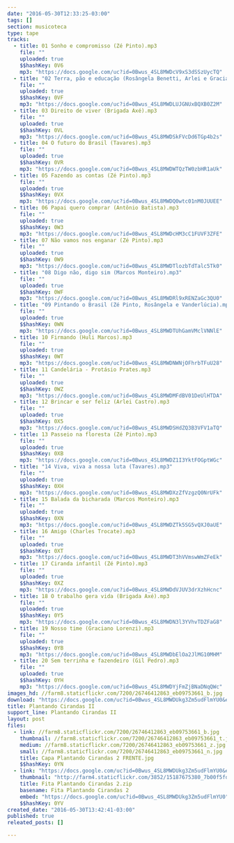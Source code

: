 ```yaml
---
date: "2016-05-30T12:33:25-03:00"
tags: []
section: musicoteca
type: tape
tracks:
  - title: 01 Sonho e compromisso (Zé Pinto).mp3
    file: ""
    uploaded: true
    $$hashKey: 0V6
    mp3: "https://docs.google.com/uc?id=0Bwus_4SL8MWDcV9xS3dSSzUycTQ"
  - title: "02 Terra, pão e educação (Rosângela Benetti, Arlei e Graciano).mp3"
    file: ""
    uploaded: true
    $$hashKey: 0VF
    mp3: "https://docs.google.com/uc?id=0Bwus_4SL8MWDLUJGNUxBQXB0Z2M"
  - title: 03 Direito de viver (Brigada Axé).mp3
    file: ""
    uploaded: true
    $$hashKey: 0VL
    mp3: "https://docs.google.com/uc?id=0Bwus_4SL8MWDSkFVcDd6TGp4b2s"
  - title: 04 O futuro do Brasil (Tavares).mp3
    file: ""
    uploaded: true
    $$hashKey: 0VR
    mp3: "https://docs.google.com/uc?id=0Bwus_4SL8MWDWTQzTW0zbHR1aUk"
  - title: 05 Fazendo as contas (Zé Pinto).mp3
    file: ""
    uploaded: true
    $$hashKey: 0VX
    mp3: "https://docs.google.com/uc?id=0Bwus_4SL8MWDQ0wtc01nM0JUUEE"
  - title: 06 Papai quero comprar (Antônio Batista).mp3
    file: ""
    uploaded: true
    $$hashKey: 0W3
    mp3: "https://docs.google.com/uc?id=0Bwus_4SL8MWDcHM3cC1FUVF3ZFE"
  - title: 07 Não vamos nos enganar (Zé Pinto).mp3
    file: ""
    uploaded: true
    $$hashKey: 0W9
    mp3: "https://docs.google.com/uc?id=0Bwus_4SL8MWDTlozbTdTalc5Tk0"
  - title: "08 Digo não, digo sim (Marcos Monteiro).mp3"
    file: ""
    uploaded: true
    $$hashKey: 0WF
    mp3: "https://docs.google.com/uc?id=0Bwus_4SL8MWDRl9xRENZaGc3QU0"
  - title: "09 Pintando o Brasil (Zé Pinto, Rosângela e Vanderlúcia).mp3"
    file: ""
    uploaded: true
    $$hashKey: 0WN
    mp3: "https://docs.google.com/uc?id=0Bwus_4SL8MWDTUhGamVMclVNNlE"
  - title: 10 Firmando (Huli Marcos).mp3
    file: ""
    uploaded: true
    $$hashKey: 0WT
    mp3: "https://docs.google.com/uc?id=0Bwus_4SL8MWDNWNjOFhrbTFuU28"
  - title: 11 Candelária - Protásio Prates.mp3
    file: ""
    uploaded: true
    $$hashKey: 0WZ
    mp3: "https://docs.google.com/uc?id=0Bwus_4SL8MWDMFdBV01DeUlHTDA"
  - title: 12 Brincar e ser feliz (Arlei Castro).mp3
    file: ""
    uploaded: true
    $$hashKey: 0X5
    mp3: "https://docs.google.com/uc?id=0Bwus_4SL8MWDSHdZQ3B3VFV1aTQ"
  - title: 13 Passeio na floresta (Zé Pinto).mp3
    file: ""
    uploaded: true
    $$hashKey: 0XB
    mp3: "https://docs.google.com/uc?id=0Bwus_4SL8MWDZ1I3YktFOGptWGc"
  - title: "14 Viva, viva a nossa luta (Tavares).mp3"
    file: ""
    uploaded: true
    $$hashKey: 0XH
    mp3: "https://docs.google.com/uc?id=0Bwus_4SL8MWDXzZfVzgzQ0NrUFk"
  - title: 15 Balada da bicharada (Marcos Monteiro).mp3
    file: ""
    uploaded: true
    $$hashKey: 0XN
    mp3: "https://docs.google.com/uc?id=0Bwus_4SL8MWDZTk5SG5vQXJ0aUE"
  - title: 16 Amigo (Charles Trocate).mp3
    file: ""
    uploaded: true
    $$hashKey: 0XT
    mp3: "https://docs.google.com/uc?id=0Bwus_4SL8MWDT3hVVmswWmZFeEk"
  - title: 17 Ciranda infantil (Zé Pinto).mp3
    file: ""
    uploaded: true
    $$hashKey: 0XZ
    mp3: "https://docs.google.com/uc?id=0Bwus_4SL8MWDdVJUV3drXzhHcnc"
  - title: 18 O trabalho gera vida (Brigada Axé).mp3
    file: ""
    uploaded: true
    $$hashKey: 0Y5
    mp3: "https://docs.google.com/uc?id=0Bwus_4SL8MWDN3l3YVhvTDZFaG8"
  - title: 19 Nosso time (Graciano Lorenzi).mp3
    file: ""
    uploaded: true
    $$hashKey: 0YB
    mp3: "https://docs.google.com/uc?id=0Bwus_4SL8MWDbElOa2JlMG10MHM"
  - title: 20 Sem terrinha e fazendeiro (Gil Pedro).mp3
    file: ""
    uploaded: true
    $$hashKey: 0YH
    mp3: "https://docs.google.com/uc?id=0Bwus_4SL8MWDYjFmZjBNaDNqQWc"
images_hd: //farm8.staticflickr.com/7200/26746412863_eb09753661_b.jpg
download: "https://docs.google.com/uc?id=0Bwus_4SL8MWDUkg3Zm5udFlmYU0&export=download"
title: Plantando Cirandas II
support_line: Plantando Cirandas II
layout: post
files:
  - link: //farm8.staticflickr.com/7200/26746412863_eb09753661_b.jpg
    thumbnail: //farm8.staticflickr.com/7200/26746412863_eb09753661_t.jpg
    medium: //farm8.staticflickr.com/7200/26746412863_eb09753661_z.jpg
    small: //farm8.staticflickr.com/7200/26746412863_eb09753661_n.jpg
    title: Capa Plantando Cirandas 2 FRENTE.jpg
    $$hashKey: 0YN
  - link: "https://docs.google.com/uc?id=0Bwus_4SL8MWDUkg3Zm5udFlmYU0&export=download"
    thumbnail: "http://farm4.staticflickr.com/3852/15187675380_7b00f5fdff_b.jpg"
    title: Fita Plantando Cirandas 2.zip
    basename: Fita Plantando Cirandas 2
    embed: "https://docs.google.com/uc?id=0Bwus_4SL8MWDUkg3Zm5udFlmYU0"
    $$hashKey: 0YV
created_date: "2016-05-30T13:42:41-03:00"
published: true
releated_posts: []

---
```

